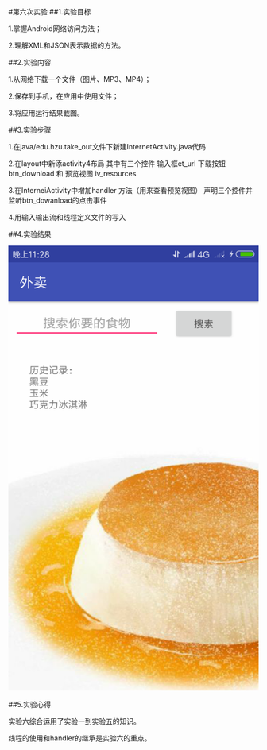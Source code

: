 #第六次实验
##1.实验目标

1.掌握Android网络访问方法；

2.理解XML和JSON表示数据的方法。

##2.实验内容

1.从网络下载一个文件（图片、MP3、MP4）；

2.保存到手机，在应用中使用文件；

3.将应用运行结果截图。

##3.实验步骤

1.在java/edu.hzu.take_out文件下新建InternetActivity.java代码

2.在layout中新添activity4布局 其中有三个控件 输入框et_url 下载按钮 btn_download 和 预览视图 iv_resources

3.在InterneiActivity中增加handler 方法（用来查看预览视图） 声明三个控件并监听btn_dowanload的点击事件

4.用输入输出流和线程定义文件的写入

##4.实验结果

![在Android SDK Manager中选择6.0库](https://github.com/hzuapps/android-labs-2018/blob/ea1e2249089a6ad01c5210a66d3f94c0e3798b6a/soft1614080902311/test5.png "配置教育网下载代理")

##5.实验心得

实验六综合运用了实验一到实验五的知识。

线程的使用和handler的继承是实验六的重点。